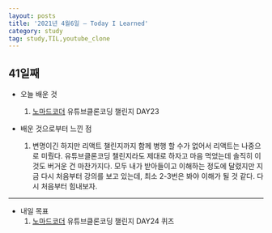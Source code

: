 ```yaml
---
layout: posts
title: '2021년 4월6일 — Today I Learned'
category: study
tag: study,TIL,youtube_clone
---
```


## 41일째

- 오늘 배운 것
  1. [노마드코더][1] 유튜브클론코딩 챌린지 DAY23

- 배운 것으로부터 느낀 점
  1. 변명이긴 하지만 리액트 챌린지까지 함께 병행 할 수가 없어서 리액트는 나중으로 미뤘다. 유튜브클론코딩 챌린지라도 제대로 하자고 마음 먹었는데 솔직히 이것도 버거운 건 마찬가지다. 모두 내가 받아들이고 이해하는 정도에 달렸지만 지금 다시 처음부터 강의를 보고 있는데, 최소 2-3번은 봐야 이해가 될 것 같다. 다시 처음부터 힘내보자.


---

- 내일 목표
  1. [노마드코더][1] 유튜브클론코딩 챌린지 DAY24 퀴즈

[1]: https://nomadcoders.co/ '노마드코더'
